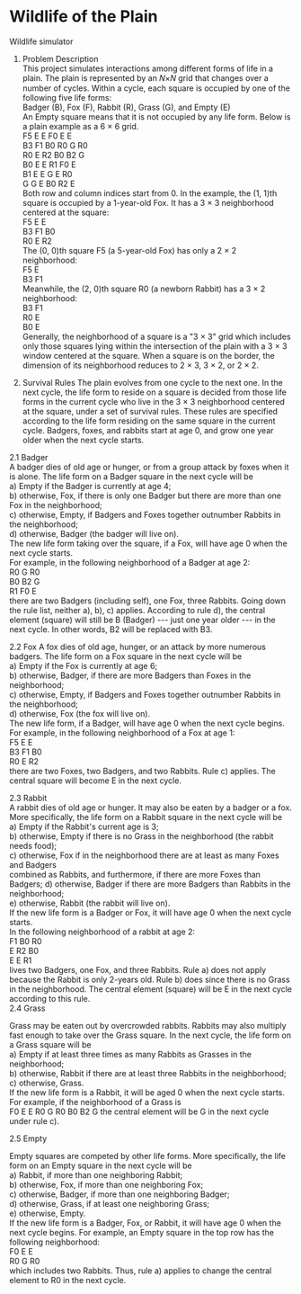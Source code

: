 # Wildlife of the Plain
 Wildlife simulator

1. Problem Description  
This project simulates interactions among different forms of life in a plain. The plain is represented by an 𝑁×𝑁 grid that changes over a number of cycles. Within a cycle, each square is occupied by one of the following five life forms:  
Badger (B), Fox (F), Rabbit (R), Grass (G), and Empty (E)  
An Empty square means that it is not occupied by any life form. Below is a plain example as a 6 × 6 grid.  
F5 E E F0 E E  
B3 F1 B0 R0 G R0  
R0 E R2 B0 B2 G  
B0 E E R1 F0 E  
B1 E E G E R0  
G G E B0 R2 E  
Both row and column indices start from 0. In the example, the (1, 1)th square is occupied by a 1-year-old Fox. It has a 3 × 3 neighborhood centered at the square:  
F5 E E  
B3 F1 B0  
R0 E R2  
The (0, 0)th square F5 (a 5-year-old Fox) has only a 2 × 2 neighborhood:  
F5 E  
B3 F1  
Meanwhile, the (2, 0)th square R0 (a newborn Rabbit) has a 3 × 2 neighborhood:  
B3 F1  
R0 E  
B0 E  
Generally, the neighborhood of a square is a "3 × 3" grid which includes only those squares lying within the intersection of the plain with a 3 × 3 window centered at the square. When a square is on the border, the dimension of its neighborhood reduces to 2 × 3, 3 × 2, or 2 × 2.  
  
2. Survival Rules
The plain evolves from one cycle to the next one. In the next cycle, the life form to reside on a square is decided from those life forms in the current cycle who live in the 3 × 3 neighborhood centered at the square, under a set of survival rules. These rules are specified according to the life form residing on the same square in the current cycle. Badgers, foxes, and rabbits start at age 0, and grow one year older when the next cycle starts.  
  
2.1 Badger  
A badger dies of old age or hunger, or from a group attack by foxes when it is alone. The life form on a Badger square in the next cycle will be  
a) Empty if the Badger is currently at age 4;  
b) otherwise, Fox, if there is only one Badger but there are more than one Fox in the neighborhood;  
c) otherwise, Empty, if Badgers and Foxes together outnumber Rabbits in the neighborhood;  
d) otherwise, Badger (the badger will live on).  
The new life form taking over the square, if a Fox, will have age 0 when the next cycle starts.  
For example, in the following neighborhood of a Badger at age 2:  
R0 G R0  
B0 B2 G  
R1 F0 E  
there are two Badgers (including self), one Fox, three Rabbits. Going down the rule list, neither a), b), c) applies. According to rule d), the central element (square) will still be B (Badger) --- just one year older --- in the next cycle. In other words, B2 will be replaced with B3.  
  
2.2 Fox
A fox dies of old age, hunger, or an attack by more numerous badgers. The life form on a Fox square in the next cycle will be  
a) Empty if the Fox is currently at age 6;  
b) otherwise, Badger, if there are more Badgers than Foxes in the neighborhood;  
c) otherwise, Empty, if Badgers and Foxes together outnumber Rabbits in the neighborhood;  
d) otherwise, Fox (the fox will live on).  
The new life form, if a Badger, will have age 0 when the next cycle begins.
For example, in the following neighborhood of a Fox at age 1:  
F5 E E  
B3 F1 B0  
R0 E R2  
there are two Foxes, two Badgers, and two Rabbits. Rule c) applies. The central square will become E in the next cycle.  
  
2.3 Rabbit  
A rabbit dies of old age or hunger. It may also be eaten by a badger or a fox. More specifically, the life form on a Rabbit square in the next cycle will be  
a) Empty if the Rabbit's current age is 3;  
b) otherwise, Empty if there is no Grass in the neighborhood (the rabbit needs food);  
c) otherwise, Fox if in the neighborhood there are at least as many Foxes and Badgers  
combined as Rabbits, and furthermore, if there are more Foxes than Badgers;
d) otherwise, Badger if there are more Badgers than Rabbits in the neighborhood;  
e) otherwise, Rabbit (the rabbit will live on).  
If the new life form is a Badger or Fox, it will have age 0 when the next cycle starts.  
In the following neighborhood of a rabbit at age 2:  
F1 B0 R0  
E R2 B0  
E E R1  
lives two Badgers, one Fox, and three Rabbits. Rule a) does not apply because the Rabbit is only 2-years old. Rule b) does since there is no Grass in the neighborhood. The central element (square) will be E in the next cycle according to this rule.  
2.4 Grass  

Grass may be eaten out by overcrowded rabbits. Rabbits may also multiply fast enough to take over the Grass square. In the next cycle, the life form on a Grass square will be  
a) Empty if at least three times as many Rabbits as Grasses in the neighborhood;  
b) otherwise, Rabbit if there are at least three Rabbits in the neighborhood;  
c) otherwise, Grass.  
If the new life form is a Rabbit, it will be aged 0 when the next cycle starts.
For example, if the neighborhood of a Grass is  
F0 E E
R0 G R0
B0 B2 G
the central element will be G in the next cycle under rule c).  
  
2.5 Empty  

Empty squares are competed by other life forms. More specifically, the life form on an Empty square in the next cycle will be  
a) Rabbit, if more than one neighboring Rabbit;  
b) otherwise, Fox, if more than one neighboring Fox;  
c) otherwise, Badger, if more than one neighboring Badger;  
d) otherwise, Grass, if at least one neighboring Grass;  
e) otherwise, Empty.  
If the new life form is a Badger, Fox, or Rabbit, it will have age 0 when the next cycle begins. For example, an Empty square in the top row has the following neighborhood:  
F0 E E  
R0 G R0  
which includes two Rabbits. Thus, rule a) applies to change the central element to R0 in the next cycle.  